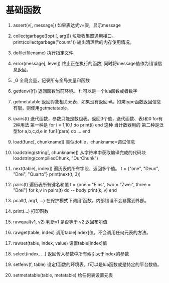 基础函数
===========

1. assert(v[, message])
如果表达式v=假，显示message

2. collectgarbage([opt [, arg]])
垃圾收集器通用接口。
print(collectgarbage("count")) 输出清理后的内存使用情况。

3. dofile(filename)
执行指定文件

4. error(message[, level])
终止正在执行的函数, 同时将message值作为错误信息返回。

5. _G
全局变量，记录所有全局变量和函数

6. getfenv([f])
返回函数当前环境。
f: 可以是一个lua函数或者数字

7. getmetatable
返回对象相关元表，如果没有返回nil。如果type函数返回信息有限，则使用getmetatable。

8. ipairs(t)
迭代函数，参数只能是数组表。返回3个值，迭代函数、表t和0
for有2种用法
第一种是 for i = 1,10,1 do print(i) end 这种 当计数器用的
第二种是泛型for a,b,c,d,e in fun1(para) do ... end

9. load(func[, chunkname])
类似dofile，chunkname=调试信息

10. loadstring(string[, chunkname])
从字符串中获取编译完成的代码块
loadstring(compiliedChunk, "OurChunk")

11. next(table[, index])
遍历表的所有字段，返回多个值。
t = {"one", "Deux", "Drei", "Quarto"}
print(next(t, 3))

12. pairs(t)
遍历表所有键名和值
t = {one = "Eins", two = "Zwei", three = "Drei"}
for k,v in pairs(t) do
-- body
  print(k, v)
end

13. pcall(f, arg1, ...)
在保护模式下调用f函数，内部错误不会暴露到外部。

14. print(...)
打印函数

15. rawqual(v1, v2)
判断v1 是否等于 v2 返回布尔值

16. rawget(table, index)
调用table[index]值，不会调用任何元表的方法。

17. rawset(table, index, value)
设置table[index]值

18. select(index, ...)
返回传入参数中所有索引大于index的参数

19. setfenv(f, table)
设定f函数的环境表。f可以是lua函数或是特定的平台数值。

20. setmetatable(table, metatable)
给任何表设置元表



